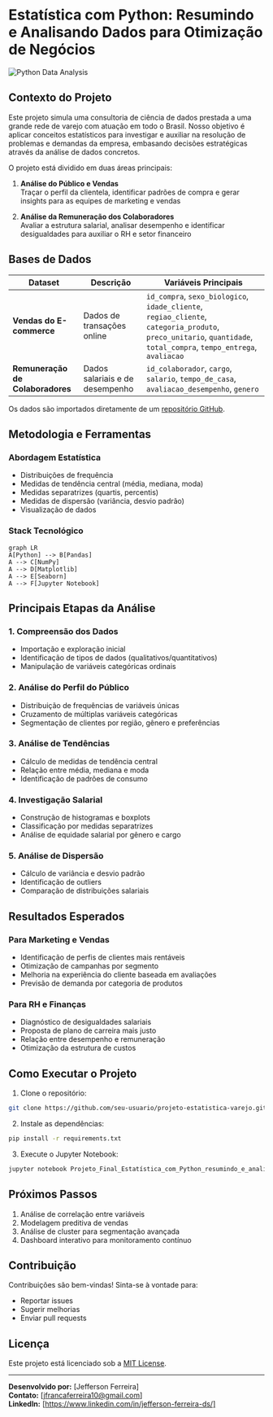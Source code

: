 # Estatística com Python: Resumindo e Analisando Dados para Otimização de Negócios

![Python Data Analysis](https://images.unsplash.com/photo-1551288049-bebda4e38f71?ixlib=rb-1.2.1&auto=format&fit=crop&w=1200&h=400&q=80)

## Contexto do Projeto

Este projeto simula uma consultoria de ciência de dados prestada a uma grande rede de varejo com atuação em todo o Brasil. Nosso objetivo é aplicar conceitos estatísticos para investigar e auxiliar na resolução de problemas e demandas da empresa, embasando decisões estratégicas através da análise de dados concretos.

O projeto está dividido em duas áreas principais:

1. **Análise do Público e Vendas**  
   Traçar o perfil da clientela, identificar padrões de compra e gerar insights para as equipes de marketing e vendas

2. **Análise da Remuneração dos Colaboradores**  
   Avaliar a estrutura salarial, analisar desempenho e identificar desigualdades para auxiliar o RH e setor financeiro

## Bases de Dados

| Dataset | Descrição | Variáveis Principais |
|---------|-----------|----------------------|
| **Vendas do E-commerce** | Dados de transações online | `id_compra`, `sexo_biologico`, `idade_cliente`, `regiao_cliente`, `categoria_produto`, `preco_unitario`, `quantidade`, `total_compra`, `tempo_entrega`, `avaliacao` |
| **Remuneração de Colaboradores** | Dados salariais e de desempenho | `id_colaborador`, `cargo`, `salario`, `tempo_de_casa`, `avaliacao_desempenho`, `genero` |

Os dados são importados diretamente de um [repositório GitHub](https://github.com/alura-cursos/Estatisticas-Python-frequencias-medidas/tree/main/dados).

## Metodologia e Ferramentas

### Abordagem Estatística
- Distribuições de frequência
- Medidas de tendência central (média, mediana, moda)
- Medidas separatrizes (quartis, percentis)
- Medidas de dispersão (variância, desvio padrão)
- Visualização de dados

### Stack Tecnológico
```mermaid
graph LR
A[Python] --> B[Pandas]
A --> C[NumPy]
A --> D[Matplotlib]
A --> E[Seaborn]
A --> F[Jupyter Notebook]
```

## Principais Etapas da Análise

### 1. Compreensão dos Dados
- Importação e exploração inicial
- Identificação de tipos de dados (qualitativos/quantitativos)
- Manipulação de variáveis categóricas ordinais

### 2. Análise do Perfil do Público
- Distribuição de frequências de variáveis únicas
- Cruzamento de múltiplas variáveis categóricas
- Segmentação de clientes por região, gênero e preferências

### 3. Análise de Tendências
- Cálculo de medidas de tendência central
- Relação entre média, mediana e moda
- Identificação de padrões de consumo

### 4. Investigação Salarial
- Construção de histogramas e boxplots
- Classificação por medidas separatrizes
- Análise de equidade salarial por gênero e cargo

### 5. Análise de Dispersão
- Cálculo de variância e desvio padrão
- Identificação de outliers
- Comparação de distribuições salariais

## Resultados Esperados

### Para Marketing e Vendas
- Identificação de perfis de clientes mais rentáveis
- Otimização de campanhas por segmento
- Melhoria na experiência do cliente baseada em avaliações
- Previsão de demanda por categoria de produtos

### Para RH e Finanças
- Diagnóstico de desigualdades salariais
- Proposta de plano de carreira mais justo
- Relação entre desempenho e remuneração
- Otimização da estrutura de custos

## Como Executar o Projeto

1. Clone o repositório:
```bash
git clone https://github.com/seu-usuario/projeto-estatistica-varejo.git
```

2. Instale as dependências:
```bash
pip install -r requirements.txt
```

3. Execute o Jupyter Notebook:
```bash
jupyter notebook Projeto_Final_Estatística_com_Python_resumindo_e_analisando_dados.ipynb
```

## Próximos Passos
1. Análise de correlação entre variáveis
2. Modelagem preditiva de vendas
3. Análise de cluster para segmentação avançada
4. Dashboard interativo para monitoramento contínuo

## Contribuição
Contribuições são bem-vindas! Sinta-se à vontade para:
- Reportar issues
- Sugerir melhorias
- Enviar pull requests

## Licença
Este projeto está licenciado sob a [MIT License](LICENSE).

---
**Desenvolvido por:** [Jefferson Ferreira]  
**Contato:** [jfrancaferreira10@gmail.com]  
**LinkedIn:** [https://www.linkedin.com/in/jefferson-ferreira-ds/]
